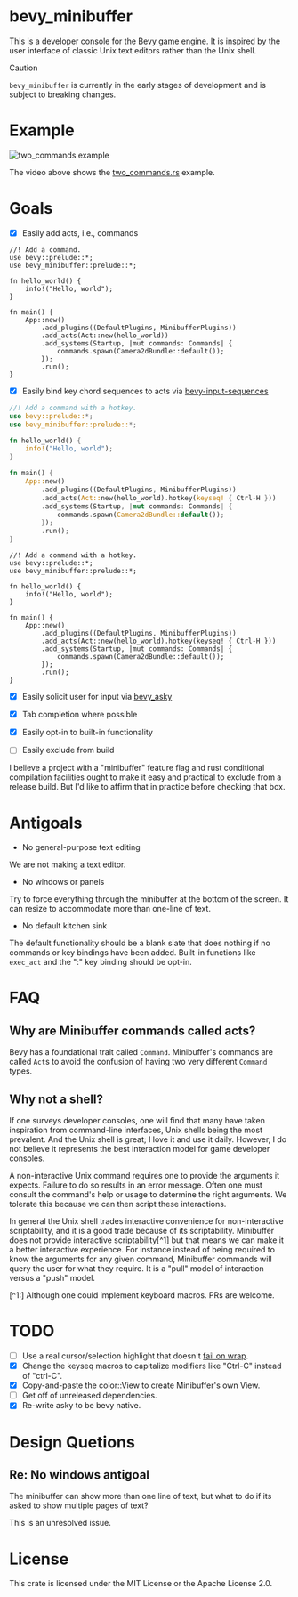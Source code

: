 # bevy_minibuffer

This is a developer console for the [Bevy game engine](https://bevyengine.org).
It is inspired by the user interface of classic Unix text editors rather than
the Unix shell.

> [!CAUTION]
> `bevy_minibuffer` is currently in the early stages of development and is subject to breaking changes.

# Example
![two_commands example](https://github.com/shanecelis/bevy_minibuffer/assets/54390/e90c4ef9-664c-47af-8ff5-a83214237341)

The video above shows the [two_commands.rs](examples/two_commands.rs) example.

# Goals

- [x] Easily add acts, i.e., commands

```no_run,rust
//! Add a command.
use bevy::prelude::*;
use bevy_minibuffer::prelude::*;

fn hello_world() {
    info!("Hello, world");
}

fn main() {
    App::new()
        .add_plugins((DefaultPlugins, MinibufferPlugins))
        .add_acts(Act::new(hello_world))
        .add_systems(Startup, |mut commands: Commands| {
            commands.spawn(Camera2dBundle::default());
        });
        .run();
}
```

- [x] Easily bind key chord sequences to acts via [bevy-input-sequences](https://github.com/not-elm/bevy-input-sequence)

```rust no_run
//! Add a command with a hotkey.
use bevy::prelude::*;
use bevy_minibuffer::prelude::*;

fn hello_world() {
    info!("Hello, world");
}

fn main() {
    App::new()
        .add_plugins((DefaultPlugins, MinibufferPlugins))
        .add_acts(Act::new(hello_world).hotkey(keyseq! { Ctrl-H }))
        .add_systems(Startup, |mut commands: Commands| {
            commands.spawn(Camera2dBundle::default());
        });
        .run();
}
```

```rust,no_run
//! Add a command with a hotkey.
use bevy::prelude::*;
use bevy_minibuffer::prelude::*;

fn hello_world() {
    info!("Hello, world");
}

fn main() {
    App::new()
        .add_plugins((DefaultPlugins, MinibufferPlugins))
        .add_acts(Act::new(hello_world).hotkey(keyseq! { Ctrl-H }))
        .add_systems(Startup, |mut commands: Commands| {
            commands.spawn(Camera2dBundle::default());
        });
        .run();
}
```

- [x] Easily solicit user for input via [bevy_asky](https://github.com/shanecelis/bevy_asky)

- [x] Tab completion where possible
- [x] Easily opt-in to built-in functionality
- [ ] Easily exclude from build

I believe a project with a "minibuffer" feature flag and rust conditional
compilation facilities ought to make it easy and practical to exclude from a
release build. But I'd like to affirm that in practice before checking that box.

# Antigoals

- No general-purpose text editing

We are not making a text editor.

- No windows or panels

Try to force everything through the minibuffer at the bottom of the screen. It
can resize to accommodate more than one-line of text.

- No default kitchen sink

The default functionality should be a blank slate that does nothing if no
commands or key bindings have been added. Built-in functions like `exec_act` and
the ":" key binding should be opt-in.

# FAQ

## Why are Minibuffer commands called acts?

Bevy has a foundational trait called `Command`. Minibuffer's commands are called
`Act`s to avoid the confusion of having two very different `Command` types.

## Why not a shell?

If one surveys developer consoles, one will find that many have taken
inspiration from command-line interfaces, Unix shells being the most prevalent.
And the Unix shell is great; I love it and use it daily. However, I do not
believe it represents the best interaction model for game developer consoles.

A non-interactive Unix command requires one to provide the arguments it expects.
Failure to do so results in an error message. Often one must consult the
command's help or usage to determine the right arguments. We tolerate this
because we can then script these interactions.

In general the Unix shell trades interactive convenience for non-interactive
scriptability, and it is a good trade because of its scriptability. Minibuffer
does not provide interactive scriptability[^1] but that means we can make it a
better interactive experience. For instance instead of being required to know
the arguments for any given command, Minibuffer commands will query the user for
what they require. It is a "pull" model of interaction versus a "push" model.

[^1:] Although one could implement keyboard macros. PRs are welcome.

# TODO
- [ ] Use a real cursor/selection highlight that doesn't [fail on wrap](https://discord.com/channels/691052431525675048/1305257817057398825/1305257817057398825).
- [x] Change the keyseq macros to capitalize modifiers like "Ctrl-C" instead of "ctrl-C".
- [x] Copy-and-paste the color::View to create Minibuffer's own View.
- [ ] Get off of unreleased dependencies.
- [x] Re-write asky to be bevy native.

# Design Quetions
## Re: No windows antigoal
The minibuffer can show more than one line of text, but what to do if its asked
to show multiple pages of text?

This is an unresolved issue.

# License

This crate is licensed under the MIT License or the Apache License 2.0.
